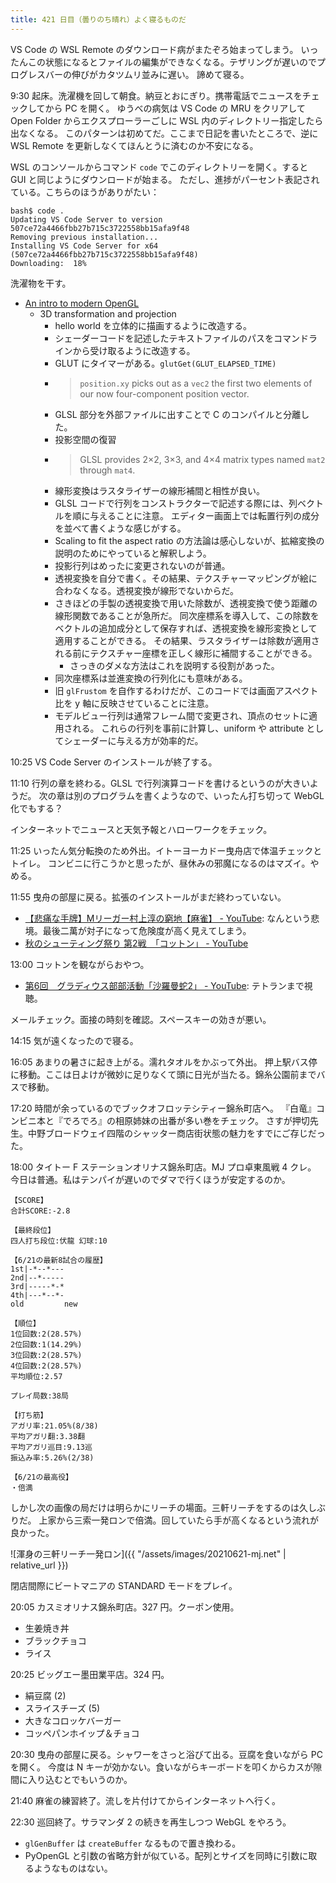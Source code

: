 ```yaml
---
title: 421 日目（曇りのち晴れ）よく寝るものだ
---
```


VS Code の WSL Remote のダウンロード病がまたぞろ始まってしまう。
いったんこの状態になるとファイルの編集ができなくなる。テザリングが遅いのでプログレスバーの伸びがカタツムリ並みに遅い。
諦めて寝る。

9:30 起床。洗濯機を回して朝食。納豆とおにぎり。携帯電話でニュースをチェックしてから PC を開く。
ゆうべの病気は VS Code の MRU をクリアして Open Folder からエクスプローラーごしに WSL 内のディレクトリー指定したら出なくなる。
このパターンは初めてだ。ここまで日記を書いたところで、逆に WSL Remote を更新しなくてほんとうに済むのか不安になる。

WSL のコンソールからコマンド `code` でこのディレクトリーを開く。すると GUI と同じようにダウンロードが始まる。
ただし、進捗がパーセント表記されている。こちらのほうがありがたい：

```console
bash$ code .
Updating VS Code Server to version 507ce72a4466fbb27b715c3722558bb15afa9f48
Removing previous installation...
Installing VS Code Server for x64 (507ce72a4466fbb27b715c3722558bb15afa9f48)
Downloading:  18%
```

洗濯物を干す。

* [An intro to modern OpenGL][duriansoftware]
  * 3D transformation and projection
    * hello world を立体的に描画するように改造する。
    * シェーダーコードを記述したテキストファイルのパスをコマンドラインから受け取るように改造する。
    * GLUT にタイマーがある。`glutGet(GLUT_ELAPSED_TIME)`
    * > `position.xy` picks out as a `vec2` the first two elements of our now four-component position vector.
    * GLSL 部分を外部ファイルに出すことで C のコンパイルと分離した。
    * 投影空間の復習
    * > GLSL provides 2×2, 3×3, and 4×4 matrix types named `mat2` through `mat4`.
    * 線形変換はラスタライザーの線形補間と相性が良い。
    * GLSL コードで行列をコンストラクターで記述する際には、列ベクトルを順に与えることに注意。
      エディター画面上では転置行列の成分を並べて書くような感じがする。
    * Scaling to fit the aspect ratio の方法論は感心しないが、拡縮変換の説明のためにやっていると解釈しよう。
    * 投影行列はめったに変更されないのが普通。
    * 透視変換を自分で書く。その結果、テクスチャーマッピングが絵に合わなくなる。透視変換が線形でないからだ。
    * さきほどの手製の透視変換で用いた除数が、透視変換で使う距離の線形関数であることが急所だ。
      同次座標系を導入して、この除数をベクトルの追加成分として保存すれば、透視変換を線形変換として適用することができる。
      その結果、ラスタライザーは除数が適用される前にテクスチャー座標を正しく線形に補間することができる。
      * さっきのダメな方法はこれを説明する役割があった。
    * 同次座標系は並進変換の行列化にも意味がある。
    * 旧 `glFrustom` を自作するわけだが、このコードでは画面アスペクト比を y 軸に反映させていることに注意。
    * モデルビュー行列は通常フレーム間で変更され、頂点のセットに適用される。
      これらの行列を事前に計算し、uniform や attribute としてシェーダーに与える方が効率的だ。

10:25 VS Code Server のインストールが終了する。

11:10 行列の章を終わる。GLSL で行列演算コードを書けるというのが大きいようだ。
次の章は別のプログラムを書くようなので、いったん打ち切って WebGL 化でもする？

インターネットでニュースと天気予報とハローワークをチェック。

11:25 いったん気分転換のため外出。イトーヨーカドー曳舟店で体温チェックとトイレ。
コンビニに行こうかと思ったが、昼休みの邪魔になるのはマズイ。やめる。

11:55 曳舟の部屋に戻る。拡張のインストールがまだ終わっていない。

* [【悲痛な手牌】Mリーガー村上淳の窮地【麻雀】 - YouTube](https://www.youtube.com/watch?v=Nmp_lGA4M4U):
  なんという悲境。最後二萬が対子になって危険度が高く見えてしまう。
* [秋のシューティング祭り 第2戦　「コットン」 - YouTube](https://www.youtube.com/watch?v=F06u4K2lg50)

13:00 コットンを観ながらおやつ。

* [第6回　グラディウス部部活動「沙羅曼蛇2」 - YouTube](https://www.youtube.com/watch?v=N96JdScUZek): テトランまで視聴。

メールチェック。面接の時刻を確認。スペースキーの効きが悪い。

14:15 気が遠くなったので寝る。

16:05 あまりの暑さに起き上がる。濡れタオルをかぶって外出。
押上駅バス停に移動。ここは日よけが微妙に足りなくて頭に日光が当たる。錦糸公園前までバスで移動。

17:20 時間が余っているのでブックオフロッテシティー錦糸町店へ。
『白竜』コンビニ本と『でろでろ』の相原姉妹の出番が多い巻をチェック。
さすが押切先生。中野ブロードウェイ四階のシャッター商店街状態の魅力をすでにご存じだった。

18:00 タイトー F ステーションオリナス錦糸町店。MJ プロ卓東風戦 4 クレ。
今日は普通。私はテンパイが遅いのでダマで行くほうが安定するのか。

```text
【SCORE】
合計SCORE:-2.8

【最終段位】
四人打ち段位:伏龍 幻球:10

【6/21の最新8試合の履歴】
1st|-*--*---
2nd|--*-----
3rd|-----*-*
4th|---*--*-
old         new

【順位】
1位回数:2(28.57%)
2位回数:1(14.29%)
3位回数:2(28.57%)
4位回数:2(28.57%)
平均順位:2.57

プレイ局数:38局

【打ち筋】
アガリ率:21.05%(8/38)
平均アガリ翻:3.38翻
平均アガリ巡目:9.13巡
振込み率:5.26%(2/38)

【6/21の最高役】
・倍満
```

しかし次の画像の局だけは明らかにリーチの場面。三軒リーチをするのは久しぶりだ。
上家から三索一発ロンで倍満。回していたら手が高くなるという流れが良かった。

![渾身の三軒リーチ一発ロン]({{ "/assets/images/20210621-mj.net" | relative_url }})

閉店間際にビートマニアの STANDARD モードをプレイ。

20:05 カスミオリナス錦糸町店。327 円。クーポン使用。

* 生姜焼き丼
* ブラックチョコ
* ライス

20:25 ビッグエー墨田業平店。324 円。

* 絹豆腐 (2)
* スライスチーズ (5)
* 大きなコロッケバーガー
* コッペパンホイップ＆チョコ

20:30 曳舟の部屋に戻る。シャワーをさっと浴びて出る。豆腐を食いながら PC を開く。
今度は N キーが効かない。食いながらキーボードを叩くからカスが隙間に入り込むとでもいうのか。

21:40 麻雀の練習終了。流しを片付けてからインターネットへ行く。

22:30 巡回終了。サラマンダ 2 の続きを再生しつつ WebGL をやろう。

* `glGenBuffer` は `createBuffer` なるもので置き換わる。
* PyOpenGL と引数の省略方針が似ている。配列とサイズを同時に引数に取るようなものはない。

[duriansoftware]: https://duriansoftware.com/joe/an-intro-to-modern-opengl.-table-of-contents
